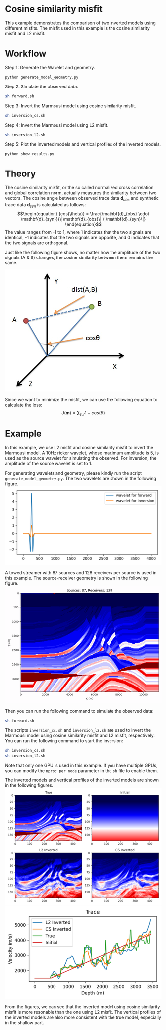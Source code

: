 # Cosine similarity misfit
This example demonstrates the comparison of two inverted models using different misfits. The misfit used in this example is the cosine similarity misfit and L2 misfit.
# Workflow
Step 1: Generate the Wavelet and geometry.
```bash
python generate_model_geometry.py
```
Step 2: Simulate the observed data.
 ```bash
sh forward.sh
```
Step 3: Invert the Marmousi model using cosine similarity misfit.
```bash
sh inversion_cs.sh

```
Step 4: Invert the Marmousi model using L2 misfit.
 ```bash
sh inversion_l2.sh
```
Step 5: Plot the inverted models and vertical profiles of the inverted models.
 ```bash
python show_results.py
```
# Theory
The cosine similarity misfit, or the so called normalized cross correlation and global correlation norm, actually measures the similarity between two vectors. The cosine angle between observed trace data $\mathbf{d}_{obs}$ and synthetic trace data $\mathbf{d}_{syn}$ is calculated as follows:
$$\begin{equation}
{cos(\theta)} = \frac{\mathbf{d}_{obs} \cdot \mathbf{d}_{syn}}{\|\mathbf{d}_{obs}\| \|\mathbf{d}_{syn}\|}
\end{equation}$$
The value ranges from -1 to 1, where 1 indicates that the two signals are identical, -1 indicates that the two signals are opposite, and 0 indicates that the two signals are orthogonal.

Just like the following figure shows, no matter how the amplitude of the two signals (A & B) changes, the cosine similarity between them remains the same.

![cosine_similarity](figures/cs.png)

Since we want to minimize the misfit, we can use the following equation to calculate the loss:
$$\begin{equation}
J(\mathbf m) = \sum_{s,r} 1 - cos(\theta)
\end{equation}$$

# Example

In this example, we use L2 misfit and cosine similarity misfit to invert the Marmousi model. A 10Hz ricker wavelet, whose maximum amplitude is 5, is used as the source wavelet for simulating the observed. For inversion, the amplitude of the source wavelet is set to 1.

For generating wavelets and geometry, please kindly run the script `generate_model_geometry.py`. The two wavelets are shown in the following figure.
![wavelets](figures/wavelet.png)

A towed streamer with 87 sources and 128 receivers per source is used in this example. The source-receiver geometry is shown in the following figure.
![geometry](figures/geometry.gif)

Then you can run the following command to simulate the observed data:
```bash
sh forward.sh
```

The scripts `inversion_cs.sh` and `inversion_l2.sh` are used to invert the Marmousi model using cosine similarity misfit and L2 misfit, respectively. You can run the following command to start the inversion:
```bash
sh inversion_cs.sh
sh inversion_l2.sh
```
Note that only one GPU is used in this example. If you have multiple GPUs, you can modify the `nproc_per_node` parameter in the `sh` file to enable them.

The inverted models and vertical profiles of the inverted models are shown in the following figures.
![inverted_models](figures/Inverted.png)
![profiles](figures/Trace.png)

From the figures, we can see that the inverted model using cosine similarity misfit is more resonable than the one using L2 misfit. The vertical profiles of the inverted models are also more consistent with the true model, especially in the shallow part.


